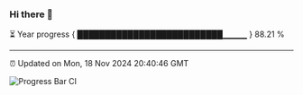 ### Hi there 👋

⏳ Year progress { ██████████████████████████▁▁▁▁ } 88.21 %

---

⏰ Updated on Mon, 18 Nov 2024 20:40:46 GMT

![Progress Bar CI](https://github.com/IshwaranRudhara/GIT-ACTION/workflows/Progress%20Bar%20CI/badge.svg)
